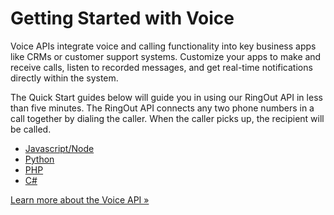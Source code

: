 # Getting Started with Voice

Voice APIs integrate voice and calling functionality into key business apps like CRMs or customer support systems. Customize your apps to make and receive calls, listen to recorded messages, and get
real-time notifications directly within the system.

The Quick Start guides below will guide you in using our RingOut API in less than five minutes. The RingOut API connects any two phone numbers in a call together by dialing the caller. When the caller picks up, the recipient will be called.

* [Javascript/Node](./node/)
* [Python](./python/)
* [PHP](./php/)
* [C#](./c-sharp/)

<a class="btn btn-primary" href="https://developers.ringcentral.com/api-products/voice">Learn more about the Voice API &raquo;</a>


